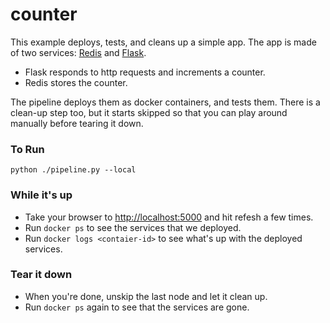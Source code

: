 # counter

This example deploys, tests, and cleans up a simple app.
The app is made of two services: [Redis](https://redis.io) and [Flask](https://flask.palletsprojects.com).
- Flask responds to http requests and increments a counter.
- Redis stores the counter.

The pipeline deploys them as docker containers, and tests them.
There is a clean-up step too, but it starts skipped so that you can play around manually before tearing it down.

### To Run

    python ./pipeline.py --local

### While it's up

- Take your browser to [http://localhost:5000](http://localhost:500) and hit refesh a few times.
- Run `docker ps` to see the services that we deployed.
- Run `docker logs <contaier-id>` to see what's up with the deployed services.

### Tear it down

- When you're done, unskip the last node and let it clean up.
- Run `docker ps` again to see that the services are gone.
